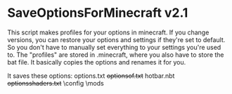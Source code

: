 # SaveOptionsForMinecraft v2.1
This script makes profiles for your options in minecraft. If you change versions, you can restore your options and settings if they're set to default.
So you don't have to manually set everything to your settings you're used to.
The "profiles" are stored in .minecraft, where you also have to store the bat file. It basically copies the options and renames it for you.

It saves these options:
options.txt
~~optionsof.txt~~
hotbar.nbt
~~optionsshaders.txt~~
\config
\mods
